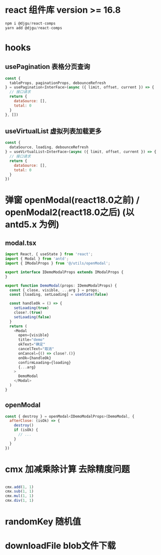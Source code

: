 # react 组件库 version >= 16.8

```js
npm i @djgu/react-comps
yarn add @djgu/react-comps
```

# hooks

## usePagination 表格分页查询

```js
const {
  tableProps, paginationProps, debounceRefresh
} = usePagination<InterFace>(async ({ limit, offset, current }) => {
  // 接口请求
  return {
    dataSource: [],
    total: 0
  }
}, [])
```

## useVirtualList 虚拟列表加载更多

```js
const {
  dataSource, loading, debounceRefresh
} = useVirtualList<InterFace>(async ({ limit, offset, current }) => {
  // 接口请求
  return {
    dataSource: [],
    total: 0
  }
})
```

# 弹窗 openModal(react18.0之前) / openModal2(react18.0之后) (以 antd5.x 为例)

## modal.tsx

```js
import React, { useState } from 'react';
import { Modal } from 'antd';
import { IModalProps } from '@/utils/openModal';

export interface IDemoModalProps extends IModalProps {
}

export function DemoModal(props: IDemoModalProps) {
  const { close, visible, ...arg } = props;
  const [loading, setLoading] = useState(false)

  const handleOk = () => {
    setLoading(true)
    close?.(true)
    setLoading(false)
  }
  return (
    <Modal
      open={visible}
      title="demo"
      okText="确定"
      cancelText="取消"
      onCancel={() => close?.()}
      onOk={handleOk}
      confirmLoading={loading}
      {...arg}
    >
      DemoModal
    </Modal>
  )
}
```

## openModal

```js
const { destroy } = openModal<IDemoModalProps>(DemoModal, {
  afterClose: (isOk) => {
    destroy()
    if (isOk) {
      // ...
    }
  }
})
```

# cmx 加减乘除计算 去除精度问题


```js

cmx.add(1, 1)
cmx.sub(1, 1)
cmx.mul(1, 1)
cmx.div(1, 1)

```

# randomKey 随机值

# downloadFile blob文件下载
